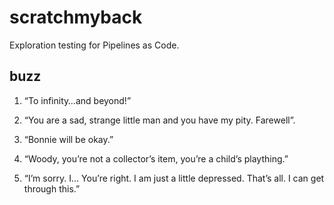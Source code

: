 # scratchmyback

Exploration testing for Pipelines as Code.

## buzz

1. “To infinity…and beyond!”

2. “You are a sad, strange little man and you have my pity. Farewell”.

3. “Bonnie will be okay.”

4. “Woody, you’re not a collector’s item, you’re a child’s plaything.”

5. “I’m sorry. I... You’re right. I am just a little depressed. That’s all. I can get through this.”
